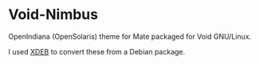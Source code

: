 # Void-Nimbus
OpenIndiana (OpenSolaris) theme for Mate packaged for Void GNU/Linux.

I used [XDEB](https://github.com/toluschr/xdeb) to convert these from a Debian package.
